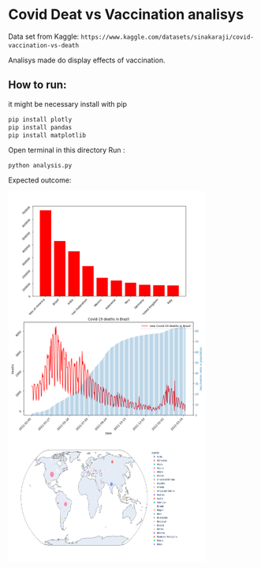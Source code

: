 # Covid Deat vs Vaccination analisys

Data set from Kaggle: `https://www.kaggle.com/datasets/sinakaraji/covid-vaccination-vs-death`

Analisys made do display effects of vaccination.

## How to run:

it might be necessary install with pip

```
pip install plotly
pip install pandas
pip install matplotlib
```

Open terminal in this directory Run :
```
python analysis.py
```
Expected outcome:

<img align="center" width="400px" height="250px" src="https://raw.githubusercontent.com/asreal089/si-data-visualization/main/covid-world-analysis/most_deatha_until_2022.png"/>

<img align="center" width="400px" height="250px" src="https://raw.githubusercontent.com/asreal089/si-data-visualization/main/covid-world-analysis/brazil_new_deaths_vs_vacination.png"/>

<img align="center" width="400px" height="250px" src="https://raw.githubusercontent.com/asreal089/si-data-visualization/main/covid-world-analysis/world_scatter_geo_plot.png"/>